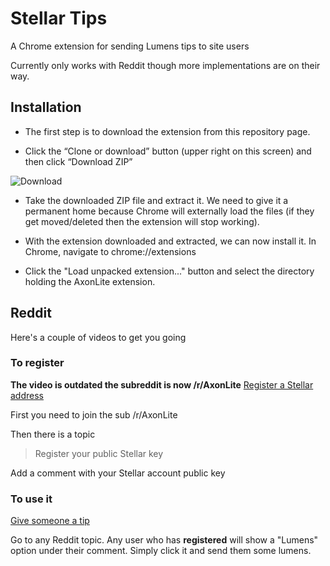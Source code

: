 # Stellar Tips

A Chrome extension for sending Lumens tips to site users

Currently only works with Reddit though more implementations are on their way.

## Installation
* The first step is to download the extension from this repository page. 

* Click the “Clone or download” button (upper right on this screen) and then click “Download ZIP”

![Download](https://rawgithub.com/CarbonMan/AxonLite/master/screen.png "Download the zip")

* Take the downloaded ZIP file and extract it. We need to give it a permanent home because Chrome will externally load the files (if they get moved/deleted then the extension will stop working).

* With the extension downloaded and extracted, we can now install it. In Chrome, navigate to chrome://extensions

* Click the "Load unpacked extension..." button and select the directory holding the AxonLite extension.

## Reddit
Here's a couple of videos to get you going

### To register
__The video is outdated the subreddit is now /r/AxonLite__
[Register a Stellar address](https://www.youtube.com/watch?v=I6jkGNDOQvc&feature=youtu.be)

First you need to join the sub /r/AxonLite

Then there is a topic 

> Register your public Stellar key

Add a comment with your Stellar account public key

### To use it
[Give someone a tip](https://www.youtube.com/watch?v=67vFc9Kz5Fs&feature=youtu.be)

Go to any Reddit topic. Any user who has **registered** will show a "Lumens" option under their comment. Simply click it and send them some lumens.


